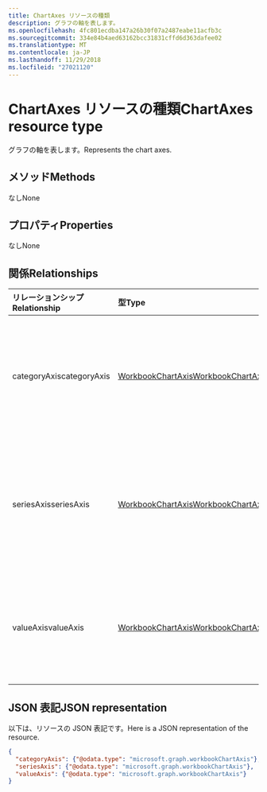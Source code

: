 ```yaml
---
title: ChartAxes リソースの種類
description: グラフの軸を表します。
ms.openlocfilehash: 4fc801ecdba147a26b30f07a2487eabe11acfb3c
ms.sourcegitcommit: 334e84b4aed63162bcc31831cffd6d363dafee02
ms.translationtype: MT
ms.contentlocale: ja-JP
ms.lasthandoff: 11/29/2018
ms.locfileid: "27021120"
---
```

# <a name="chartaxes-resource-type"></a><span data-ttu-id="e8300-103">ChartAxes リソースの種類</span><span class="sxs-lookup"><span data-stu-id="e8300-103">ChartAxes resource type</span></span>

<span data-ttu-id="e8300-104">グラフの軸を表します。</span><span class="sxs-lookup"><span data-stu-id="e8300-104">Represents the chart axes.</span></span>


## <a name="methods"></a><span data-ttu-id="e8300-105">メソッド</span><span class="sxs-lookup"><span data-stu-id="e8300-105">Methods</span></span>
<span data-ttu-id="e8300-106">なし</span><span class="sxs-lookup"><span data-stu-id="e8300-106">None</span></span>

## <a name="properties"></a><span data-ttu-id="e8300-107">プロパティ</span><span class="sxs-lookup"><span data-stu-id="e8300-107">Properties</span></span>
<span data-ttu-id="e8300-108">なし</span><span class="sxs-lookup"><span data-stu-id="e8300-108">None</span></span>

## <a name="relationships"></a><span data-ttu-id="e8300-109">関係</span><span class="sxs-lookup"><span data-stu-id="e8300-109">Relationships</span></span>
| <span data-ttu-id="e8300-110">リレーションシップ</span><span class="sxs-lookup"><span data-stu-id="e8300-110">Relationship</span></span> | <span data-ttu-id="e8300-111">型</span><span class="sxs-lookup"><span data-stu-id="e8300-111">Type</span></span>   |<span data-ttu-id="e8300-112">説明</span><span class="sxs-lookup"><span data-stu-id="e8300-112">Description</span></span>|
|:---------------|:--------|:----------|
|<span data-ttu-id="e8300-113">categoryAxis</span><span class="sxs-lookup"><span data-stu-id="e8300-113">categoryAxis</span></span>|[<span data-ttu-id="e8300-114">WorkbookChartAxis</span><span class="sxs-lookup"><span data-stu-id="e8300-114">WorkbookChartAxis</span></span>](chartaxis.md)|<span data-ttu-id="e8300-p101">グラフの項目軸を表します。値の取得のみ可能です。</span><span class="sxs-lookup"><span data-stu-id="e8300-p101">Represents the category axis in a chart. Read-only.</span></span>|
|<span data-ttu-id="e8300-117">seriesAxis</span><span class="sxs-lookup"><span data-stu-id="e8300-117">seriesAxis</span></span>|[<span data-ttu-id="e8300-118">WorkbookChartAxis</span><span class="sxs-lookup"><span data-stu-id="e8300-118">WorkbookChartAxis</span></span>](chartaxis.md)|<span data-ttu-id="e8300-p102">3 次元グラフの系列軸を表します。値の取得のみ可能です。</span><span class="sxs-lookup"><span data-stu-id="e8300-p102">Represents the series axis of a 3-dimensional chart. Read-only.</span></span>|
|<span data-ttu-id="e8300-121">valueAxis</span><span class="sxs-lookup"><span data-stu-id="e8300-121">valueAxis</span></span>|[<span data-ttu-id="e8300-122">WorkbookChartAxis</span><span class="sxs-lookup"><span data-stu-id="e8300-122">WorkbookChartAxis</span></span>](chartaxis.md)|<span data-ttu-id="e8300-p103">軸の数値軸を表します。値の取得のみ可能です。</span><span class="sxs-lookup"><span data-stu-id="e8300-p103">Represents the value axis in an axis. Read-only.</span></span>|

## <a name="json-representation"></a><span data-ttu-id="e8300-125">JSON 表記</span><span class="sxs-lookup"><span data-stu-id="e8300-125">JSON representation</span></span>

<span data-ttu-id="e8300-126">以下は、リソースの JSON 表記です。</span><span class="sxs-lookup"><span data-stu-id="e8300-126">Here is a JSON representation of the resource.</span></span>

<!--{
  "blockType": "resource",
  "optionalProperties": [],
  "baseType": "microsoft.graph.entity",
  "@odata.type": "microsoft.graph.workbookChartAxes"
}-->

```json
{
  "categoryAxis": {"@odata.type": "microsoft.graph.workbookChartAxis"},
  "seriesAxis": {"@odata.type": "microsoft.graph.workbookChartAxis"},
  "valueAxis": {"@odata.type": "microsoft.graph.workbookChartAxis"}
}

```

<!-- uuid: 8fcb5dbc-d5aa-4681-8e31-b001d5168d79
2015-10-25 14:57:30 UTC -->
<!-- {
  "type": "#page.annotation",
  "description": "ChartAxes resource",
  "keywords": "",
  "section": "documentation",
  "tocPath": ""
}-->